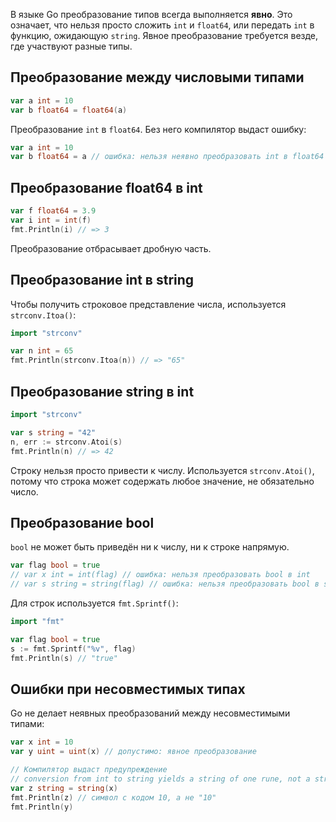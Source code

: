 В языке Go преобразование типов всегда выполняется **явно**. Это означает, что нельзя просто сложить `int` и `float64`, или передать `int` в функцию, ожидающую `string`. Явное преобразование требуется везде, где участвуют разные типы.

## Преобразование между числовыми типами

```go
var a int = 10
var b float64 = float64(a)
```

Преобразование `int` в `float64`. Без него компилятор выдаст ошибку:

```go
var a int = 10
var b float64 = a // ошибка: нельзя неявно преобразовать int в float64
```

## Преобразование float64 в int

```go
var f float64 = 3.9
var i int = int(f)
fmt.Println(i) // => 3
```

Преобразование отбрасывает дробную часть.

## Преобразование int в string

Чтобы получить строковое представление числа, используется `strconv.Itoa()`:

```go
import "strconv"

var n int = 65
fmt.Println(strconv.Itoa(n)) // => "65"
```

## Преобразование string в int

```go
import "strconv"

var s string = "42"
n, err := strconv.Atoi(s)
fmt.Println(n) // => 42
```

Строку нельзя просто привести к числу. Используется `strconv.Atoi()`, потому что строка может содержать любое значение, не обязательно число.

## Преобразование bool

`bool` не может быть приведён ни к числу, ни к строке напрямую.

```go
var flag bool = true
// var x int = int(flag) // ошибка: нельзя преобразовать bool в int
// var s string = string(flag) // ошибка: нельзя преобразовать bool в string
```

Для строк используется `fmt.Sprintf()`:

```go
import "fmt"

var flag bool = true
s := fmt.Sprintf("%v", flag)
fmt.Println(s) // "true"
```

## Ошибки при несовместимых типах

Go не делает неявных преобразований между несовместимыми типами:

```go
var x int = 10
var y uint = uint(x) // допустимо: явное преобразование

// Компилятор выдаст предупреждение
// conversion from int to string yields a string of one rune, not a string of digits
var z string = string(x)
fmt.Println(z) // символ с кодом 10, а не "10"
fmt.Println(y)
```
